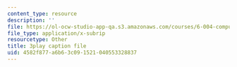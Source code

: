 ```yaml
---
content_type: resource
description: ''
file: https://ol-ocw-studio-app-qa.s3.amazonaws.com/courses/6-004-computation-structures-spring-2017/4582f877a6b63c091521040553328837_VdLJMPppocU.srt
file_type: application/x-subrip
resourcetype: Other
title: 3play caption file
uid: 4582f877-a6b6-3c09-1521-040553328837
---
```

